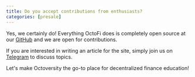 ```yaml
---
title: Do you accept contributions from enthusiasts?
categories: [presale]
---
```


Yes, we certainly do! Everything OctoFi does is completely open source at our [GitHub](httos://github.com/octofi) and we are open for contributions. 

If you are interested in writing an article for the site, simply join us on [Telegram](https://t.me/OctoFiCommunity) to discuss topics.

Let's make Octoversity the go-to place for decentralized finance education!
